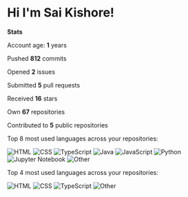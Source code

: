 # Hi I'm Sai Kishore!

**Stats**

Account age: **1** years

Pushed **812** commits

Opened **2** issues

Submitted **5** pull requests

Received **16** stars

Own **67** repositories

Contributed to **5** public repositories

Top 8 most used languages across your repositories:

![HTML](https://img.shields.io/static/v1?style=for-the-badge&logo=HTML&color=555&labelColor={{LANGUAGE_COLOR:uri}&message=HTML%EF%B8%B133%25)
![CSS](https://img.shields.io/static/v1?style=for-the-badge&logo=CSS&color=555&labelColor={{LANGUAGE_COLOR:uri}&message=CSS%EF%B8%B118.3%25)
![TypeScript](https://img.shields.io/static/v1?style=for-the-badge&logo=TypeScript&color=555&labelColor={{LANGUAGE_COLOR:uri}&message=TypeScript%EF%B8%B117.4%25)
![Java](https://img.shields.io/static/v1?style=for-the-badge&logo=Java&color=555&labelColor={{LANGUAGE_COLOR:uri}&message=Java%EF%B8%B116.8%25)
![JavaScript](https://img.shields.io/static/v1?style=for-the-badge&logo=JavaScript&color=555&labelColor={{LANGUAGE_COLOR:uri}&message=JavaScript%EF%B8%B110.7%25)
![Python](https://img.shields.io/static/v1?style=for-the-badge&logo=Python&color=555&labelColor={{LANGUAGE_COLOR:uri}&message=Python%EF%B8%B11.8%25)
![Jupyter Notebook](https://img.shields.io/static/v1?style=for-the-badge&logo=Jupyter%20Notebook&color=555&labelColor={{LANGUAGE_COLOR:uri}&message=Jupyter%20Notebook%EF%B8%B10.8%25)
![Other](https://img.shields.io/static/v1?style=for-the-badge&logo=Other&color=555&labelColor={{LANGUAGE_COLOR:uri}&message=Other%EF%B8%B10.9%25)

Top 4 most used languages across your repositories:

![HTML](https://img.shields.io/static/v1?style=flat-square&label=%E2%A0%80&color=555&labelColor=%23e34c26&message=HTML%EF%B8%B133%25)
![CSS](https://img.shields.io/static/v1?style=flat-square&label=%E2%A0%80&color=555&labelColor=%23563d7c&message=CSS%EF%B8%B118.3%25)
![TypeScript](https://img.shields.io/static/v1?style=flat-square&label=%E2%A0%80&color=555&labelColor=%232b7489&message=TypeScript%EF%B8%B117.4%25)
![Other](https://img.shields.io/static/v1?style=flat-square&label=%E2%A0%80&color=555&labelColor=%23ededed&message=Other%EF%B8%B131.1%25)
